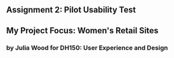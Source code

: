 ## Assignment 2: Pilot Usability Test
## My Project Focus: Women's Retail Sites 
### by Julia Wood for DH150: User Experience and Design

